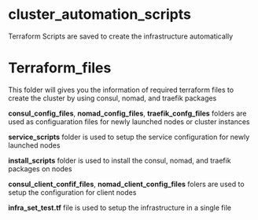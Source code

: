 # cluster_automation_scripts
Terraform Scripts are saved to create the infrastructure automatically

# Terraform_files 
This folder will gives you the information of required terraform files to create the cluster by using consul, nomad, and traefik packages

**consul_config_files**, **nomad_config_files**, **traefik_confg_files** folders are used as configuaration files for newly launched nodes or cluster instances

**service_scripts** folder is used to setup the service configuration for newly launched nodes

**install_scripts** folder is used to install the consul, nomad, and traefik packages on nodes

**consul_client_confif_files**, **nomad_client_config_files** folers are used to setup the configuration for client nodes

**infra_set_test.tf** file is used to setup the infrastructure in a single file
